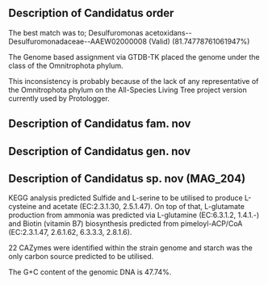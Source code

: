 ## Description of Candidatus  order 

The best match was to; Desulfuromonas acetoxidans--Desulfuromonadaceae--AAEW02000008 (Valid) (81.74778761061947%)

The Genome based assignment via GTDB-TK placed the genome under the class of the Omnitrophota phylum. 

This inconsistency is probably because of the lack of any representative of the Omnitrophota phylum 
on the All-Species Living Tree project version currently used by Protologger.

<!-- The Omnitrophia class has currently 4 orders, 9 families, 24 genus and 52 genomes on GTDB.  -->




## Description of Candidatus  fam. nov



## Description of Candidatus  gen. nov



## Description of Candidatus  sp. nov (MAG_204)

KEGG analysis predicted 
Sulfide and L-serine to be utilised to produce L-cysteine and acetate (EC:2.3.1.30, 2.5.1.47).
On top of that, 
L-glutamate production from ammonia was predicted via L-glutamine (EC:6.3.1.2, 1.4.1.-)
and
Biotin (vitamin B7) biosynthesis predicted from pimeloyl-ACP/CoA (EC:2.3.1.47, 2.6.1.62, 6.3.3.3, 2.8.1.6).

22 CAZymes were identified within the strain genome
and starch was the only carbon source predicted to be utilised.

The G+C content of the genomic DNA is 47.74%.



